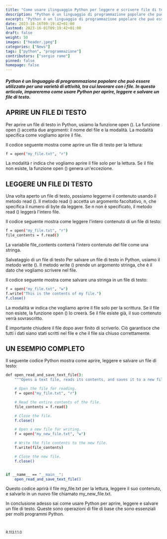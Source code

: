 ```yaml
---
title: "Come usare ilinguaggio Python per leggere e scrivere file di testo"
description: "Python è un linguaggio di programmazione popolare che può essere utilizzato per una varietà di attività, tra cui lavorare con i file."
excerpt: "Python è un linguaggio di programmazione popolare che può essere utilizzato per una varietà di attività, tra cui lavorare con i file. In questo articolo, impareremo come usare Python per aprire, leggere e ..."
date: 2023-10-16T09:19:42+01:00
lastmod: 2023-16-01T09:19:42+01:00
draft: false
weight: 50
images: ["header.jpeg"]
categories: ["News"]
tags: ["python", "programmazione"]
contributors: ["sergio rame"]
pinned: false
homepage: false
---
```




##### Python è un linguaggio di programmazione popolare che può essere utilizzato per una varietà di attività, tra cui lavorare con i file. In questo articolo, impareremo come usare Python per aprire, leggere e salvare un file di testo.

## APRIRE UN FILE DI TESTO
Per aprire un file di testo in Python, usiamo la funzione open (). La funzione open () accetta due argomenti: il nome del file e la modalità. La modalità specifica come vogliamo aprire il file.

Il codice seguente mostra come aprire un file di testo per la lettura:

```bash
f = open("my_file.txt", "r")
```


La modalità r indica che vogliamo aprire il file solo per la lettura. Se il file non esiste, la funzione open () genera un'eccezione.

## LEGGERE UN FILE DI TESTO
Una volta aperto un file di testo, possiamo leggerne il contenuto usando il metodo read (). Il metodo read () accetta un argomento facoltativo, n, che specifica il numero di byte da leggere. Se n non è specificato, il metodo read () leggerà l'intero file.

Il codice seguente mostra come leggere l'intero contenuto di un file di testo:


```bash
f = open("my_file.txt", "r")
file_contents = f.read()
```

La variabile file_contents conterrà l'intero contenuto del file come una stringa.

Salvataggio di un file di testo
Per salvare un file di testo in Python, usiamo il metodo write (). Il metodo write () prende un argomento stringa, che è il dato che vogliamo scrivere nel file.

Il codice seguente mostra come salvare una stringa in un file di testo:



```bash
f = open("my_file.txt", "w")
f.write("This is the contents of my file.")
f.close()
```


La modalità w indica che vogliamo aprire il file solo per la scrittura. Se il file non esiste, la funzione open () lo creerà. Se il file esiste già, il suo contenuto verrà sovrascritto.

È importante chiudere il file dopo aver finito di scriverlo. Ciò garantisce che tutti i dati siano stati scritti nel file e che il file sia chiuso correttamente.

## UN ESEMPIO COMPLETO
Il seguente codice Python mostra come aprire, leggere e salvare un file di testo:



```bash
def open_read_and_save_text_file():
    """Opens a text file, reads its contents, and saves it to a new file."""

    # Open the file for reading.
    f = open("my_file.txt", "r")

    # Read the entire contents of the file.
    file_contents = f.read()

    # Close the file.
    f.close()

    # Open a new file for writing.
    f = open("my_new_file.txt", "w")

    # Write the file contents to the new file.
    f.write(file_contents)

    # Close the new file.
    f.close()


if __name__ == "__main__":
    open_read_and_save_text_file()
```

Questo codice aprirà il file my_file.txt per la lettura, leggere il suo contenuto, e salvarlo in un nuovo file chiamato my_new_file.txt.

In conclusione adesso sai come usare Python per aprire, leggere e salvare un file di testo. Queste sono operazioni di file di base che sono essenziali per molti programmi Python.

<br>
<p style="font-size: 12px;">R.113.1.1.0</p>
<br>
